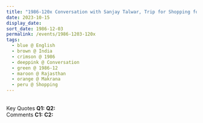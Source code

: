 ```yaml
---
title: "1986-120x Conversation with Sanjay Talwar, Trip for Shopping for Artifacts for Pratiṣhṭhān, Makrana (125 kms W of Jaipur), Rajasthan, India"
date: 2023-10-15
display_date: 
sort_date: 1986-12-03
permalink: /events/1986-1203-120x
tags:
  - blue @ English
  - brown @ India
  - crimson @ 1986
  - deeppink @ Conversation
  - green @ 1986-12
  - maroon @ Rajasthan
  - orange @ Makrana
  - peru @ Shopping
---
```


<br>

<wave-list>
  <list-title color="DarkSeaGreen" width="55">Key Quotes</list-title>
  <list-item color="BlanchedAlmond" width="280"><b>Q1:</b> <i></i></list-item>
  <list-item color="Lavender" width="280"><b>Q2:</b> <i></i></list-item>
</wave-list>

<br>

<wave-list>
  <list-title color="DarkSeaGreen" width="55">Comments</list-title>
  <list-item color="BlanchedAlmond" width="280"><b>C1:</b> <i></i></list-item>
  <list-item color="Lavender" width="280"><b>C2:</b> <i></i></list-item>
</wave-list>